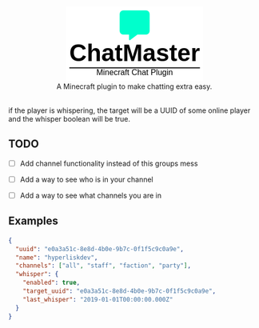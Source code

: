 <div align="center">
    <img src="./assets/logo.png" alt="project logo"/> <br/>
    A Minecraft plugin to make chatting extra easy.<br/> <br/>
</div>




if the player is whispering, the target will be a UUID of some online player and the whisper boolean will be true.



## TODO

- [ ] Add channel functionality instead of this groups mess
- [ ] Add a way to see who is in your channel
- [ ] Add a way to see what channels you are in


## Examples

```json
{
  "uuid": "e0a3a51c-8e8d-4b0e-9b7c-0f1f5c9c0a9e",
  "name": "hyperliskdev",
  "channels": ["all", "staff", "faction", "party"],
  "whisper": {
    "enabled": true,
    "target_uuid": "e0a3a51c-8e8d-4b0e-9b7c-0f1f5c9c0a9e",
    "last_whisper": "2019-01-01T00:00:00.000Z"
  }
}
```